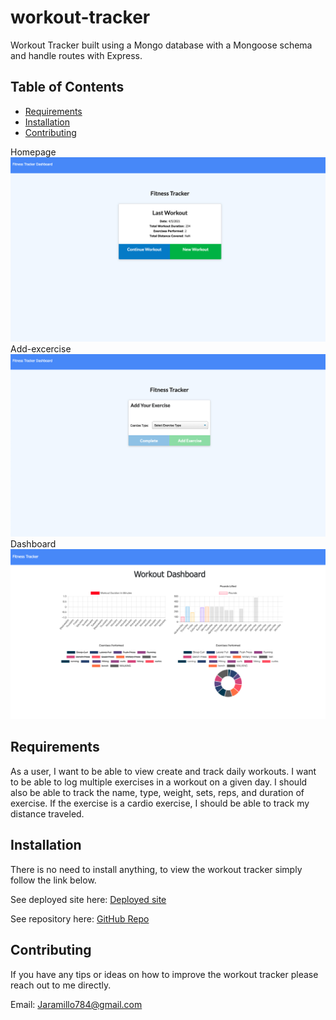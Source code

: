 # workout-tracker
Workout Tracker built using a Mongo database with a Mongoose schema and handle routes with Express.

## Table of Contents

* [Requirements](#Requirements)
* [Installation](#Installation)
* [Contributing](#Contributing)

Homepage
![screenshot of homepage](./public/images/homepage.png)
Add-excercise
![screenshot of add-exercise](./public/images/add-exercise.png)
Dashboard
![screenshot of dashboard](./public/images/dashboard.png)

## Requirements

As a user, I want to be able to view create and track daily workouts. I want to be able to log multiple exercises in a workout on a given day. I should also be able to track the name, type, weight, sets, reps, and duration of exercise. If the exercise is a cardio exercise, I should be able to track my distance traveled.

## Installation

There is no need to install anything, to view the workout tracker simply follow the link below. 

See deployed site here: [Deployed site]() 

See repository here: [GitHub Repo](https://github.com/JD-Jaramillo/workout-tracker)

## Contributing

If you have any tips or ideas on how to improve the workout tracker please reach out to me directly. 

Email: Jaramillo784@gmail.com